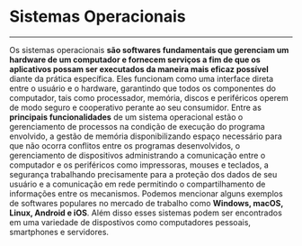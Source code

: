# Sistemas Operacionais
---
Os sistemas operacionais **são softwares fundamentais que gerenciam um hardware de um computador e fornecem serviços a fim de que os aplicativos possam ser executados da maneira mais eficaz possível** diante da prática específica. Eles funcionam como uma interface direta entre o usuário e o hardware, garantindo que todos os componentes do computador, tais como processador, memória, discos e periféricos operem de modo seguro e cooperativo perante ao seu consumidor. Entre as **principais funcionalidades** de um sistema operacional estão o gerenciamento de processos na condição de execução do programa envolvido, a gestão de memória disponibilizando espaço necessário para que não ocorra conflitos entre os programas desenvolvidos, o gerenciamento de dispositivos administrando a comunicação entre o computador e os periféricos como impressoras, mouses e teclados, a segurança trabalhando precisamente para a proteção dos dados de seu usuário e a comunicação em rede permitindo o compartilhamento de informações entre os mecanismos. Podemos mencionar alguns exemplos de softwares populares no mercado de trabalho como **Windows, macOS, Linux, Android e iOS**. Além disso esses sistemas podem ser encontrados em uma variedade  de dispostivos como computadores pessoais, smartphones e servidores.
